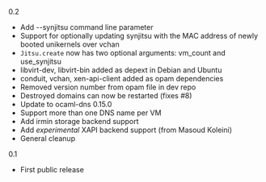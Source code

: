 0.2
- Add --synjitsu command line parameter
- Support for optionally updating synjitsu with the MAC address of newly booted unikernels over vchan
- `Jitsu.create` now has two optional arguments: vm_count and use_synjitsu
- libvirt-dev, libvirt-bin added as depext in Debian and Ubuntu
- conduit, vchan, xen-api-client added as opam dependencies
- Removed version number from opam file in dev repo
- Destroyed domains can now be restarted (fixes #8)
- Update to ocaml-dns 0.15.0
- Support more than one DNS name per VM
- Add irmin storage backend support
- Add *experimental* XAPI backend support (from Masoud Koleini)
- General cleanup

0.1 
- First public release
